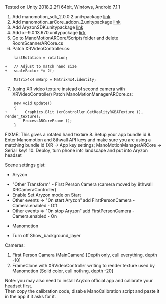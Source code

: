 Tested on Unity 2018.2.2f1 64bit, Windows, Android 7.1.1
1. Add manomotion_sdk_2.0.0.2.unitypackage [link](https://www.manomotion.com/download-sdk-v2/)
2. Add manomotion_arCore_addon_2.unitypackage [link](https://www.manomotion.com/download-sdk-v2/)
3. Add AryzonSDK.unitypackage [link](https://s3.amazonaws.com/aryzondev/original/1X/AryzonSDK.zip)
4. Add xr-9.0.13.670.unitypackage [link](https://releases.8thwall.com/xr/unity/download/release)
5. Go to ManoMotionARCore/Scripts folder and delete RoomScannerARCore.cs
6. Patch XRVideoController.cs:
```
    lastRotation = rotation;

+   // Adjust to match hand size
+   scaleFactor *= 2f;

    Matrix4x4 mWarp = Matrix4x4.identity;
```
7. (using XR video texture instead of second camera with XRVideoController) Patch ManoMotionManagerARCore.cs:
```
    new void Update()
    {
+        Graphics.Blit (xrController.GetRealityRGBATexture (), render_texture);
        ProcessARCoreFrame ();
    }
```
FIXME: This gives a rotated hand texture
8. Setup your app bundle id
9. Enter Manomotion and 8thwall API keys and make sure you are using a matching bundle id (XR -> App key settings; ManoMotionManagerARCore -> Serial_key)
10. Deploy, turn phone into landscape and put into Aryzon headset

Scene settings gist:
* Aryzon
 - "Other Transform" - First Person Camera (camera moved by 8thwall XRCameraController)
 - Enable Set Aryzon mode on Start
 - Other events => "On start Aryzon" add FirstPersonCamera - Camera.enabled - Off
 - Other events => "On stop Aryzon" add FirstPersonCamera - Camera.enabled - On
* Manomotion
 - Turn off Show_background_layer

Cameras:
1) First Person Camera (MainCamera) [Depth only, cull everything, depth -10]
2) FrameClone with XRVideoController writing to render texture used by Manomotion [Solid color, cull nothing, depth -20]

Note: you may also need to install Aryzon official app and calibrate your headset first.  
Then copy the calibration code, disable ManoCalibration script and paste it in the app if it asks for it.